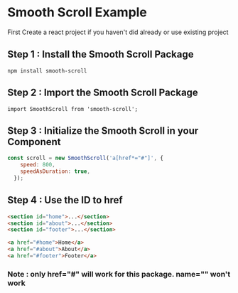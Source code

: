 # Smooth Scroll Example
First Create a react project if you haven't did already or use existing project

## Step 1 : Install the Smooth Scroll Package
`npm install smooth-scroll`

## Step 2 : Import the Smooth Scroll Package
`import SmoothScroll from 'smooth-scroll';`

## Step 3 : Initialize the Smooth Scroll in your Component
```jsx
const scroll = new SmoothScroll('a[href*="#"]', {
    speed: 800,
    speedAsDuration: true,
  });
```
## Step 4 : Use the ID to href
```html
<section id="home">...</section>
<section id="about">...</section>
<section id="footer">...</section>

<a href="#home">Home</a>
<a href="#about">About</a>
<a href="#footer">Footer</a>

```

### Note : only href="#" will work for this package. name="" won't work
